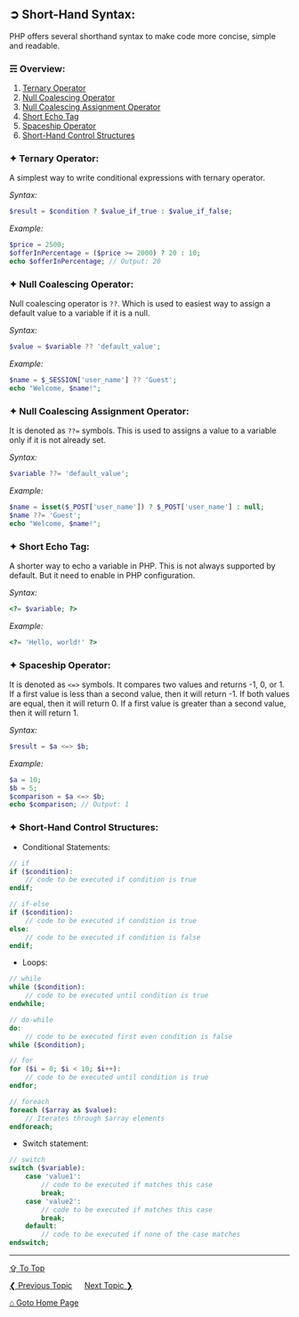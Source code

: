 ## &#10162; Short-Hand Syntax:
PHP offers several shorthand syntax to make code more concise, simple and readable. 

### &#9780; Overview:
1. [Ternary Operator](#-ternary-operator)
2. [Null Coalescing Operator](#-null-coalescing-operator)
3. [Null Coalescing Assignment Operator](#-null-coalescing-assignment-operator)
4. [Short Echo Tag](#-short-echo-tag)
5. [Spaceship Operator](#-spaceship-operator)
6. [Short-Hand Control Structures](#-short-hand-control-structures)

### &#10022; Ternary Operator:
A simplest way to write conditional expressions with ternary operator.

*Syntax:*
```php
$result = $condition ? $value_if_true : $value_if_false;
```

*Example:*
```php
$price = 2500;
$offerInPercentage = ($price >= 2000) ? 20 : 10;
echo $offerInPercentage; // Output: 20
```

### &#10022; Null Coalescing Operator:
Null coalescing operator is `??`. Which is used to easiest way to assign a default value to a variable if it is a null.

*Syntax:*
```php
$value = $variable ?? 'default_value';
```

*Example:*
```php
$name = $_SESSION['user_name'] ?? 'Guest';
echo "Welcome, $name!";
```

### &#10022; Null Coalescing Assignment Operator:
It is denoted as `??=` symbols. This is used to assigns a value to a variable only if it is not already set.

*Syntax:*
```php
$variable ??= 'default_value';
```

*Example:*
```php
$name = isset($_POST['user_name']) ? $_POST['user_name'] : null;
$name ??= 'Guest';
echo "Welcome, $name!";
```

### &#10022; Short Echo Tag:
A shorter way to echo a variable in PHP. This is not always supported by default. But it need to enable in PHP configuration.

*Syntax:*
```php
<?= $variable; ?>
```

*Example:*
```php
<?= 'Hello, world!' ?>
```

### &#10022; Spaceship Operator: 
It is denoted as `<=>` symbols. It compares two values and returns -1, 0, or 1. If a first value is less than a second value, then it will return -1. If both values are equal, then it will return 0. If a first value is greater than a second value, then it will return 1.

*Syntax:*
```php
$result = $a <=> $b;
```

*Example:*
```php
$a = 10;
$b = 5;
$comparison = $a <=> $b; 
echo $comparison; // Output: 1
```

### &#10022; Short-Hand Control Structures:
- Conditional Statements:
```php
// if 
if ($condition):
	// code to be executed if condition is true
endif;
```

```php
// if-else
if ($condition):
	// code to be executed if condition is true
else:
	// code to be executed if condition is false
endif;
```

- Loops:
```php
// while
while ($condition):
	// code to be executed until condition is true
endwhile;
```

```php
// do-while
do:
    // code to be executed first even condition is false
while ($condition);
```

```php
// for
for ($i = 0; $i < 10; $i++):
    // code to be executed until condition is true
endfor;
```

```php
// foreach
foreach ($array as $value):
    // Iterates through $array elements
endforeach;
```

- Switch statement:
```php
// switch
switch ($variable):
    case 'value1':
        // code to be executed if matches this case
        break;
    case 'value2':
        // code to be executed if matches this case
        break;
    default:
        // code to be executed if none of the case matches
endswitch;
```

---
[&#8682; To Top](#-short-hand-syntax)

[&#10094; Previous Topic](./enums.md) &emsp; [Next Topic &#10095;](./type-hints.md)

[&#8962; Goto Home Page](../README.md)